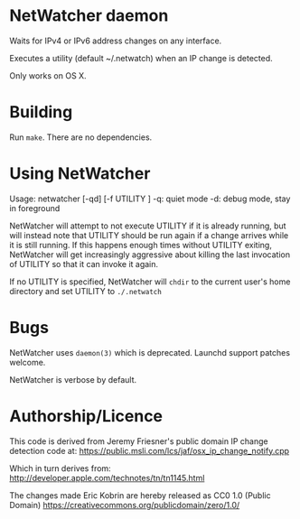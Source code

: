 # NetWatcher daemon

Waits for IPv4 or IPv6 address changes on any interface.

Executes a utility (default ~/.netwatch) when an IP change is
detected.

Only works on OS X.


# Building

Run `make`. There are no dependencies.


# Using NetWatcher

Usage: netwatcher [-qd] [-f UTILITY ]
 -q: quiet mode
 -d: debug mode, stay in foreground

NetWatcher will attempt to not execute UTILITY if it is already
running, but will instead note that UTILITY should be run again if a
change arrives while it is still running. If this happens enough
times without UTILITY exiting, NetWatcher will get increasingly
aggressive about killing the last invocation of UTILITY so that it can
invoke it again.

If no UTILITY is specified, NetWatcher will `chdir` to the current
user's home directory and set UTILITY to `./.netwatch`


# Bugs

NetWatcher uses `daemon(3)` which is deprecated. Launchd support
patches welcome.

NetWatcher is verbose by default.


# Authorship/Licence

This code is derived from Jeremy Friesner's public domain IP change
detection code at:
https://public.msli.com/lcs/jaf/osx_ip_change_notify.cpp

Which in turn derives from:
http://developer.apple.com/technotes/tn/tn1145.html

The changes made Eric Kobrin are hereby released as CC0 1.0 (Public Domain)
https://creativecommons.org/publicdomain/zero/1.0/
